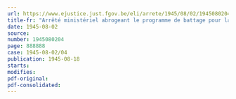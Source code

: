 ```yaml
---
url: https://www.ejustice.just.fgov.be/eli/arrete/1945/08/02/1945080204/justel
title-fr: "Arrêté ministériel abrogeant le programme de battage pour la récolte 1945"
date: 1945-08-02
source:
number: 1945080204
page: 888888
case: 1945-08-02/04
publication: 1945-08-18
starts:
modifies:
pdf-original:
pdf-consolidated:
---
```


